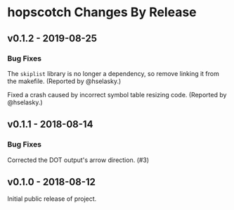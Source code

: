 # hopscotch Changes By Release

## v0.1.2 - 2019-08-25

### Bug Fixes

The `skiplist` library is no longer a dependency, so remove linking it
from the makefile. (Reported by @hselasky.)

Fixed a crash caused by incorrect symbol table resizing code. (Reported
by @hselasky.)


## v0.1.1 - 2018-08-14

### Bug Fixes

Corrected the DOT output's arrow direction. (#3)


## v0.1.0 - 2018-08-12

Initial public release of project.
